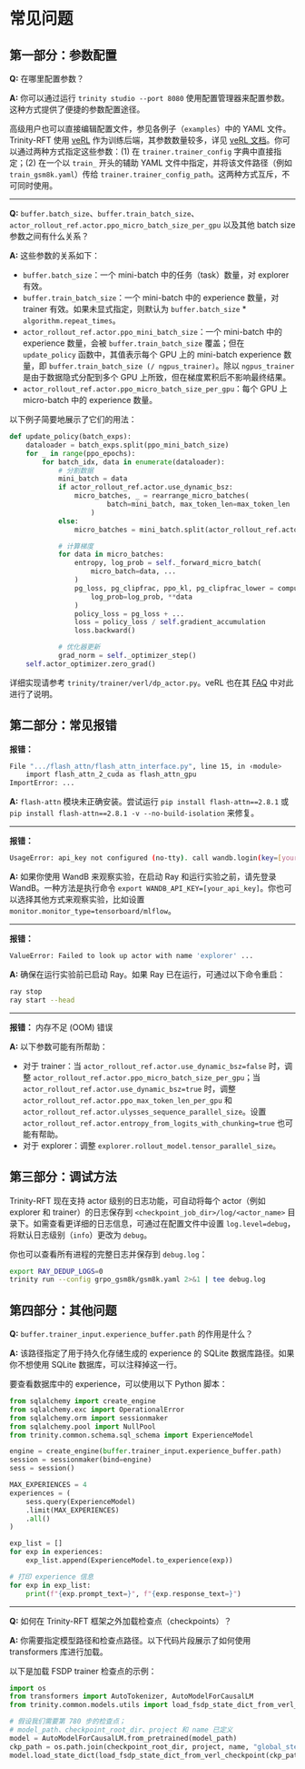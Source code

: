 # 常见问题

## 第一部分：参数配置
**Q:** 在哪里配置参数？

**A:** 你可以通过运行 `trinity studio --port 8080` 使用配置管理器来配置参数。这种方式提供了便捷的参数配置途径。

高级用户也可以直接编辑配置文件，参见各例子（`examples`）中的 YAML 文件。
Trinity-RFT 使用 [veRL](https://github.com/volcengine/verl) 作为训练后端，其参数数量较多，详见 [veRL 文档](https://verl.readthedocs.io/en/latest/examples/config.html)。你可以通过两种方式指定这些参数：(1) 在 `trainer.trainer_config` 字典中直接指定；(2) 在一个以 `train_` 开头的辅助 YAML 文件中指定，并将该文件路径（例如 `train_gsm8k.yaml`）传给 `trainer.trainer_config_path`。这两种方式互斥，不可同时使用。

---

**Q:** `buffer.batch_size`、`buffer.train_batch_size`、`actor_rollout_ref.actor.ppo_micro_batch_size_per_gpu` 以及其他 batch size 参数之间有什么关系？

**A:** 这些参数的关系如下：

- `buffer.batch_size`：一个 mini-batch 中的任务（task）数量，对 explorer 有效。
- `buffer.train_batch_size`：一个 mini-batch 中的 experience 数量，对 trainer 有效。如果未显式指定，则默认为 `buffer.batch_size` * `algorithm.repeat_times`。
- `actor_rollout_ref.actor.ppo_mini_batch_size`：一个 mini-batch 中的 experience 数量，会被 `buffer.train_batch_size` 覆盖；但在 `update_policy` 函数中，其值表示每个 GPU 上的 mini-batch experience 数量，即 `buffer.train_batch_size (/ ngpus_trainer)`。除以 `ngpus_trainer` 是由于数据隐式分配到多个 GPU 上所致，但在梯度累积后不影响最终结果。
- `actor_rollout_ref.actor.ppo_micro_batch_size_per_gpu`：每个 GPU 上 micro-batch 中的 experience 数量。

以下例子简要地展示了它们的用法：

```python
def update_policy(batch_exps):
    dataloader = batch_exps.split(ppo_mini_batch_size)
    for _ in range(ppo_epochs):
        for batch_idx, data in enumerate(dataloader):
            # 分割数据
            mini_batch = data
            if actor_rollout_ref.actor.use_dynamic_bsz:
                micro_batches, _ = rearrange_micro_batches(
                        batch=mini_batch, max_token_len=max_token_len
                    )
            else:
                micro_batches = mini_batch.split(actor_rollout_ref.actor.ppo_micro_batch_size_per_gpu)

            # 计算梯度
            for data in micro_batches:
                entropy, log_prob = self._forward_micro_batch(
                    micro_batch=data, ...
                )
                pg_loss, pg_clipfrac, ppo_kl, pg_clipfrac_lower = compute_policy_loss(
                    log_prob=log_prob, **data
                )
                policy_loss = pg_loss + ...
                loss = policy_loss / self.gradient_accumulation
                loss.backward()

            # 优化器更新
            grad_norm = self._optimizer_step()
    self.actor_optimizer.zero_grad()
```
详细实现请参考 `trinity/trainer/verl/dp_actor.py`。veRL 也在其 [FAQ](https://verl.readthedocs.io/en/latest/faq/faq.html#what-is-the-meaning-of-train-batch-size-mini-batch-size-and-micro-batch-size) 中对此进行了说明。

## 第二部分：常见报错

**报错：**
```bash
File ".../flash_attn/flash_attn_interface.py", line 15, in ‹module>
    import flash_attn_2_cuda as flash_attn_gpu
ImportError: ...
```

**A:** `flash-attn` 模块未正确安装。尝试运行 `pip install flash-attn==2.8.1` 或 `pip install flash-attn==2.8.1 -v --no-build-isolation` 来修复。

---

**报错：**
```bash
UsageError: api_key not configured (no-tty). call wandb.login(key=[your_api_key]) ...
```

**A:** 如果你使用 WandB 来观察实验，在启动 Ray 和运行实验之前，请先登录 WandB。一种方法是执行命令 `export WANDB_API_KEY=[your_api_key]`。你也可以选择其他方式来观察实验，比如设置 `monitor.monitor_type=tensorboard/mlflow`。

---

**报错：**
```bash
ValueError: Failed to look up actor with name 'explorer' ...
```

**A:** 确保在运行实验前已启动 Ray。如果 Ray 已在运行，可通过以下命令重启：

```bash
ray stop
ray start --head
```

---

**报错：** 内存不足 (OOM) 错误

**A:** 以下参数可能有所帮助：

- 对于 trainer：当 `actor_rollout_ref.actor.use_dynamic_bsz=false` 时，调整 `actor_rollout_ref.actor.ppo_micro_batch_size_per_gpu`；当 `actor_rollout_ref.actor.use_dynamic_bsz=true` 时，调整 `actor_rollout_ref.actor.ppo_max_token_len_per_gpu` 和 `actor_rollout_ref.actor.ulysses_sequence_parallel_size`。设置 `actor_rollout_ref.actor.entropy_from_logits_with_chunking=true` 也可能有帮助。
- 对于 explorer：调整 `explorer.rollout_model.tensor_parallel_size`。

## 第三部分：调试方法
Trinity-RFT 现在支持 actor 级别的日志功能，可自动将每个 actor（例如 explorer 和 trainer）的日志保存到 `<checkpoint_job_dir>/log/<actor_name>` 目录下。如需查看更详细的日志信息，可通过在配置文件中设置 `log.level=debug`，将默认日志级别（`info`）更改为 `debug`。

你也可以查看所有进程的完整日志并保存到 `debug.log`：

```bash
export RAY_DEDUP_LOGS=0
trinity run --config grpo_gsm8k/gsm8k.yaml 2>&1 | tee debug.log
```

## 第四部分：其他问题
**Q:** `buffer.trainer_input.experience_buffer.path` 的作用是什么？

**A:** 该路径指定了用于持久化存储生成的 experience 的 SQLite 数据库路径。如果你不想使用 SQLite 数据库，可以注释掉这一行。

要查看数据库中的 experience，可以使用以下 Python 脚本：

```python
from sqlalchemy import create_engine
from sqlalchemy.exc import OperationalError
from sqlalchemy.orm import sessionmaker
from sqlalchemy.pool import NullPool
from trinity.common.schema.sql_schema import ExperienceModel

engine = create_engine(buffer.trainer_input.experience_buffer.path)
session = sessionmaker(bind=engine)
sess = session()

MAX_EXPERIENCES = 4
experiences = (
    sess.query(ExperienceModel)
    .limit(MAX_EXPERIENCES)
    .all()
)

exp_list = []
for exp in experiences:
    exp_list.append(ExperienceModel.to_experience(exp))

# 打印 experience 信息
for exp in exp_list:
    print(f"{exp.prompt_text=}", f"{exp.response_text=}")
```

---

**Q:** 如何在 Trinity-RFT 框架之外加载检查点（checkpoints）？

**A:** 你需要指定模型路径和检查点路径。以下代码片段展示了如何使用 transformers 库进行加载。

以下是加载 FSDP trainer 检查点的示例：

```python
import os
from transformers import AutoTokenizer, AutoModelForCausalLM
from trinity.common.models.utils import load_fsdp_state_dict_from_verl_checkpoint

# 假设我们需要第 780 步的检查点；
# model_path、checkpoint_root_dir、project 和 name 已定义
model = AutoModelForCausalLM.from_pretrained(model_path)
ckp_path = os.path.join(checkpoint_root_dir, project, name, "global_step_780", "actor")
model.load_state_dict(load_fsdp_state_dict_from_verl_checkpoint(ckp_path))
```
